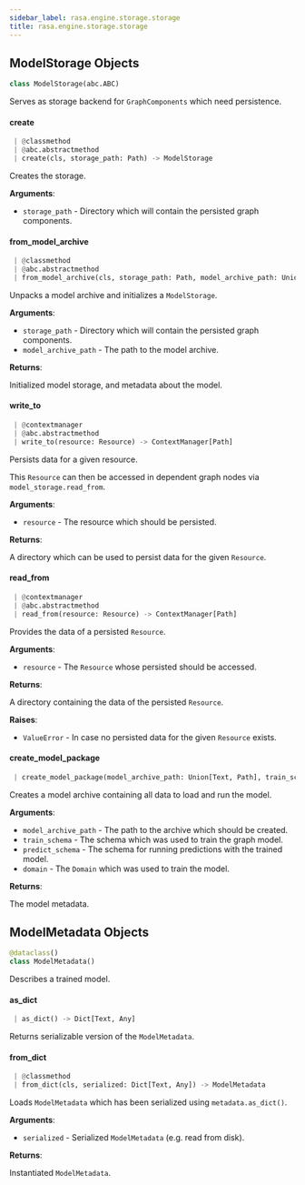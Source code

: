 ```yaml
---
sidebar_label: rasa.engine.storage.storage
title: rasa.engine.storage.storage
---
```

## ModelStorage Objects

```python
class ModelStorage(abc.ABC)
```

Serves as storage backend for `GraphComponents` which need persistence.

#### create

```python
 | @classmethod
 | @abc.abstractmethod
 | create(cls, storage_path: Path) -> ModelStorage
```

Creates the storage.

**Arguments**:

- `storage_path` - Directory which will contain the persisted graph components.

#### from\_model\_archive

```python
 | @classmethod
 | @abc.abstractmethod
 | from_model_archive(cls, storage_path: Path, model_archive_path: Union[Text, Path]) -> Tuple[ModelStorage, ModelMetadata]
```

Unpacks a model archive and initializes a `ModelStorage`.

**Arguments**:

- `storage_path` - Directory which will contain the persisted graph components.
- `model_archive_path` - The path to the model archive.
  

**Returns**:

  Initialized model storage, and metadata about the model.

#### write\_to

```python
 | @contextmanager
 | @abc.abstractmethod
 | write_to(resource: Resource) -> ContextManager[Path]
```

Persists data for a given resource.

This `Resource` can then be accessed in dependent graph nodes via
`model_storage.read_from`.

**Arguments**:

- `resource` - The resource which should be persisted.
  

**Returns**:

  A directory which can be used to persist data for the given `Resource`.

#### read\_from

```python
 | @contextmanager
 | @abc.abstractmethod
 | read_from(resource: Resource) -> ContextManager[Path]
```

Provides the data of a persisted `Resource`.

**Arguments**:

- `resource` - The `Resource` whose persisted should be accessed.
  

**Returns**:

  A directory containing the data of the persisted `Resource`.
  

**Raises**:

- `ValueError` - In case no persisted data for the given `Resource` exists.

#### create\_model\_package

```python
 | create_model_package(model_archive_path: Union[Text, Path], train_schema: GraphSchema, predict_schema: GraphSchema, domain: Domain) -> ModelMetadata
```

Creates a model archive containing all data to load and run the model.

**Arguments**:

- `model_archive_path` - The path to the archive which should be created.
- `train_schema` - The schema which was used to train the graph model.
- `predict_schema` - The schema for running predictions with the trained model.
- `domain` - The `Domain` which was used to train the model.
  

**Returns**:

  The model metadata.

## ModelMetadata Objects

```python
@dataclass()
class ModelMetadata()
```

Describes a trained model.

#### as\_dict

```python
 | as_dict() -> Dict[Text, Any]
```

Returns serializable version of the `ModelMetadata`.

#### from\_dict

```python
 | @classmethod
 | from_dict(cls, serialized: Dict[Text, Any]) -> ModelMetadata
```

Loads `ModelMetadata` which has been serialized using `metadata.as_dict()`.

**Arguments**:

- `serialized` - Serialized `ModelMetadata` (e.g. read from disk).
  

**Returns**:

  Instantiated `ModelMetadata`.

